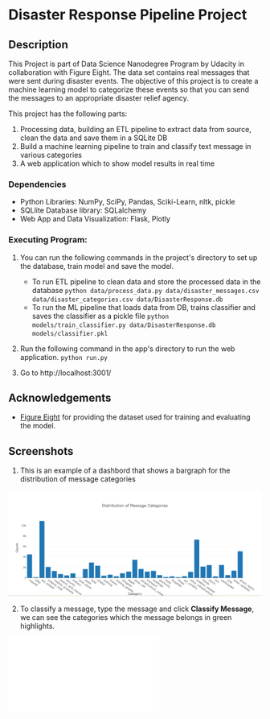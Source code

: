 # Disaster Response Pipeline Project

## Description

This Project is part of Data Science Nanodegree Program by Udacity in collaboration with Figure Eight. The data set contains real messages that were sent during disaster events. The objective of this project is to create a machine learning model to categorize these events so that you can send the messages to an appropriate disaster relief agency.

This project has the following parts:

1. Processing data, building an ETL pipeline to extract data from source, clean the data and save them in a SQLite DB
2. Build a machine learning pipeline to train and classify text message in various categories
3. A web application which to show model results in real time

### Dependencies
* Python Libraries: NumPy, SciPy, Pandas, Sciki-Learn, nltk, pickle
* SQLlite Database library: SQLalchemy
* Web App and Data Visualization: Flask, Plotly

### Executing Program:
1. You can run the following commands in the project's directory to set up the database, train model and save the model.

    - To run ETL pipeline to clean data and store the processed data in the database
        `python data/process_data.py data/disaster_messages.csv data/disaster_categories.csv data/DisasterResponse.db`
    - To run the ML pipeline that loads data from DB, trains classifier and saves the classifier as a pickle file
        `python models/train_classifier.py data/DisasterResponse.db models/classifier.pkl`

2. Run the following command in the app's directory to run the web application.
    `python run.py`

3. Go to http://localhost:3001/


## Acknowledgements

* [Figure Eight](https://www.figure-eight.com/) for providing the dataset used for training and evaluating the model.

<a name="screenshots"></a>
## Screenshots

1. This is an example of a dashbord that shows a bargraph for the distribution of message categories

![Sample Input](images/message_categories_bar_graph.png)

2. To classify a message, type the message and click **Classify Message**, we can see the categories which the message belongs in green highlights.

![Sample Output](images/prediction_capture.pdf)

